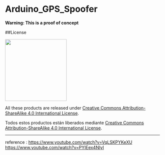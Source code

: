 # Arduino_GPS_Spoofer

<b>Warning: This is a proof of concept</B>


##License

<img src="./images/by-sa.png" width="200" align = "center">

All these products are released under [Creative Commons Attribution-ShareAlike 4.0 International License](http:creativecommons.org/licenses/by-sa/4.0/).

Todos estos productos están liberados mediante [Creative Commons Attribution-ShareAlike 4.0 International License](http:creativecommons.org/licenses/by-sa/4.0/).

---

reference : 
https://www.youtube.com/watch?v=VqLSKPYKeXU
https://www.youtube.com/watch?v=PYIEex4NIyI
